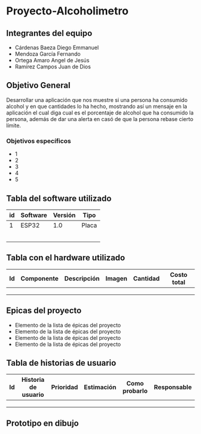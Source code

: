 # Proyecto-Alcoholimetro

## Integrantes del equipo
- Cárdenas Baeza Diego Emmanuel
- Mendoza García Fernando
- Ortega Amaro Angel de Jesús
- Ramírez Campos Juan de Dios

## Objetivo General
Desarrollar una aplicación que nos muestre si una persona ha consumido alcohol y en que cantidades lo ha hecho, mostrando así un mensaje en la aplicación el cual diga cual es el porcentaje de alcohol que ha consumido la persona, además de dar una alerta en casó de que la persona rebase cierto límite.

### Objetivos específicos
- 1
- 2
- 3
- 4
- 5

## Tabla del software utilizado
| id |  Software  |  Versión  |  Tipo  |
|----|------------|-----------|--------|
|  1 |   ESP32    |    1.0    |  Placa |
|    |            |           |        |
|    |            |           |        |
|    |            |           |        |
|    |            |           |        |
|    |            |           |        |

## Tabla con el hardware utilizado
| Id | Componente | Descripción | Imagen | Cantidad | Costo total |
|----|------------|-------------|--------|----------|-------------|
|    |            |             |        |          |             |
|    |            |             |        |          |             |
|    |            |             |        |          |             |

## Epicas del proyecto
- Elemento de la lista de épicas del proyecto
- Elemento de la lista de épicas del proyecto
- Elemento de la lista de épicas del proyecto
- Elemento de la lista de épicas del proyecto

## Tabla de historias de usuario
| Id | Historia de usuario | Prioridad | Estimación | Como probarlo | Responsable |
|----|---------------------|-----------|------------|---------------|-------------|
|    |                     |           |            |               |             |
|    |                     |           |            |               |             |
|    |                     |           |            |               |             |

## Prototipo en dibujo
